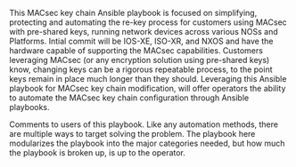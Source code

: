 This MACsec key chain Ansible playbook is focused on simplifying, protecting and automating the re-key process for customers using MACsec with pre-shared keys, running network devices across various NOSs and Platforms. Intial commit will be IOS-XE, ISO-XR, and NXOS and have the hardware capable of supporting the MACsec capabilities.  Customers leveraging MACsec (or any encryption solution using pre-shared keys) know, changing keys can be a rigorous repeatable process, to the point keys remain in place much longer than they should.  Leveraging this Ansible playbook for MACsec key chain modification, will offer operators the ability to automate the MACsec key chain configuration through Ansible playbooks.

Comments to users of this playbook.  Like any automation methods, there are multiple ways to target solving the problem.  The playbook here modularizes the playbook into the major categories needed, but how much the playbook is broken up, is up to the operator.
